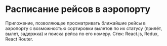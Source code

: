 # Расписание рейсов в аэропорту

Приложение, позволяющее просматривать ближайшие рейсы в аэропорту с возможностью сортировки вылетов по их статусу (прилёт, вылет, задержка) и поиска рейса по его номеру.
Стек: React.js, Redux, React Router.




